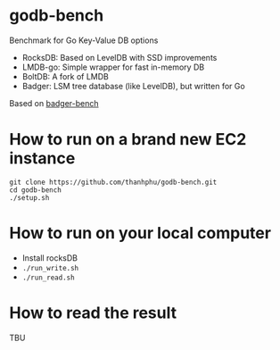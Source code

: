 # godb-bench
Benchmark for Go Key-Value DB options
* RocksDB: Based on LevelDB with SSD improvements
* LMDB-go: Simple wrapper for fast in-memory DB
* BoltDB: A fork of LMDB
* Badger: LSM tree database (like LevelDB), but written for Go

Based on [badger-bench](https://github.com/dgraph-io/badger-bench)

# How to run on a brand new EC2 instance
```
git clone https://github.com/thanhphu/godb-bench.git
cd godb-bench
./setup.sh
```

# How to run on your local computer
* Install rocksDB
* `./run_write.sh`
* `./run_read.sh`

# How to read the result
TBU